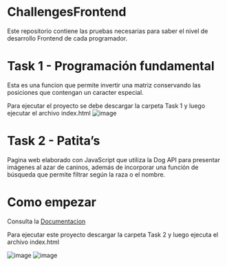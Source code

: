 # ChallengesFrontend
Este repositorio contiene las pruebas necesarias para saber el nivel de desarrollo Frontend de cada programador.

# Task 1 - Programación fundamental
Esta es una funcion que permite invertir una matriz conservando las posiciones que contengan un caracter especial.

Para ejecutar el proyecto se debe descargar la carpeta Task 1 y luego ejecutar el archivo index.html
![image](https://github.com/darioortelus/ChallengesFrontend/assets/58276509/d235c78e-27f2-4ca5-8423-b2fe9fee2043)

# Task 2 - Patita’s
Pagina web elaborado con JavaScript que utiliza la Dog API para presentar imágenes al azar de caninos, además de incorporar una función de búsqueda que permite filtrar según la raza o el nombre.

# Como empezar
Consulta la <a href="https://dog.ceo/dog-api/">Documentacion</a>

Para ejecutar este proyecto descargar la carpeta Task 2 y luego ejecuta el archivo index.html

![image](https://github.com/darioortelus/ChallengesFrontend/assets/58276509/45020d21-1d57-4e4e-8e16-26e90499ffdc)
![image](https://github.com/darioortelus/ChallengesFrontend/assets/58276509/b684fb7f-bf73-4455-aa44-7add30dcd9d5)

